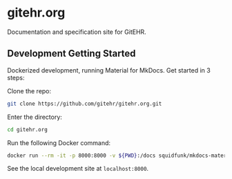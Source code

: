 # gitehr.org

Documentation and specification site for GitEHR.

## Development Getting Started

Dockerized development, running Material for MkDocs. Get started in 3 steps:

Clone the repo:

```bash
git clone https://github.com/gitehr/gitehr.org.git
```

Enter the directory:

```bash
cd gitehr.org
```

Run the following Docker command:

```bash
docker run --rm -it -p 8000:8000 -v ${PWD}:/docs squidfunk/mkdocs-material
```

See the local development site at `localhost:8000`.
